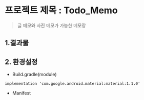 # 프로젝트 제목 : Todo_Memo
>글 메모와 사진 메모가 가능한 메모장
## 1.결과물
## 2. 환경설정
- Build.gradle(module)
```
implementation 'com.google.android.material:material:1.1.0'
```
- Manifest
```

```
